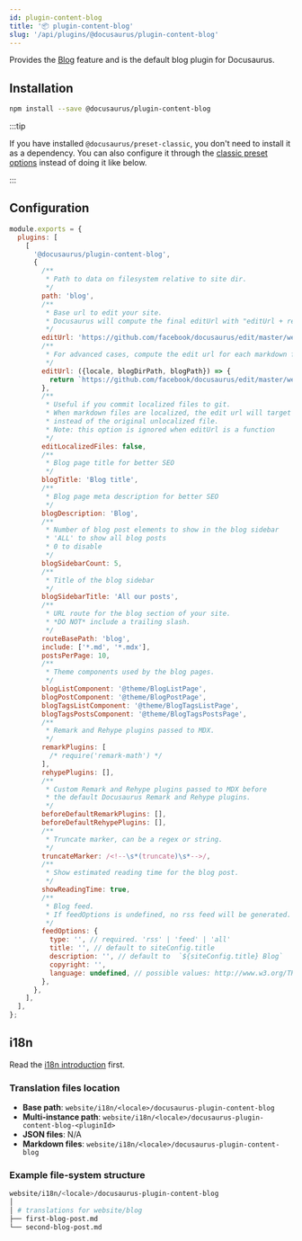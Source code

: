 ```yaml
---
id: plugin-content-blog
title: '📦 plugin-content-blog'
slug: '/api/plugins/@docusaurus/plugin-content-blog'
---
```


Provides the [Blog](blog.md) feature and is the default blog plugin for Docusaurus.

## Installation

```bash npm2yarn
npm install --save @docusaurus/plugin-content-blog
```

:::tip

If you have installed `@docusaurus/preset-classic`, you don't need to install it as a dependency. You can also configure it through the [classic preset options](presets.md#docusauruspreset-classic) instead of doing it like below.

:::

## Configuration

```js title="docusaurus.config.js"
module.exports = {
  plugins: [
    [
      '@docusaurus/plugin-content-blog',
      {
        /**
         * Path to data on filesystem relative to site dir.
         */
        path: 'blog',
        /**
         * Base url to edit your site.
         * Docusaurus will compute the final editUrl with "editUrl + relativeDocPath"
         */
        editUrl: 'https://github.com/facebook/docusaurus/edit/master/website/',
        /**
         * For advanced cases, compute the edit url for each markdown file yourself.
         */
        editUrl: ({locale, blogDirPath, blogPath}) => {
          return `https://github.com/facebook/docusaurus/edit/master/website/${blogDirPath}/${blogPath}`;
        },
        /**
         * Useful if you commit localized files to git.
         * When markdown files are localized, the edit url will target the localized file,
         * instead of the original unlocalized file.
         * Note: this option is ignored when editUrl is a function
         */
        editLocalizedFiles: false,
        /**
         * Blog page title for better SEO
         */
        blogTitle: 'Blog title',
        /**
         * Blog page meta description for better SEO
         */
        blogDescription: 'Blog',
        /**
         * Number of blog post elements to show in the blog sidebar
         * 'ALL' to show all blog posts
         * 0 to disable
         */
        blogSidebarCount: 5,
        /**
         * Title of the blog sidebar
         */
        blogSidebarTitle: 'All our posts',
        /**
         * URL route for the blog section of your site.
         * *DO NOT* include a trailing slash.
         */
        routeBasePath: 'blog',
        include: ['*.md', '*.mdx'],
        postsPerPage: 10,
        /**
         * Theme components used by the blog pages.
         */
        blogListComponent: '@theme/BlogListPage',
        blogPostComponent: '@theme/BlogPostPage',
        blogTagsListComponent: '@theme/BlogTagsListPage',
        blogTagsPostsComponent: '@theme/BlogTagsPostsPage',
        /**
         * Remark and Rehype plugins passed to MDX.
         */
        remarkPlugins: [
          /* require('remark-math') */
        ],
        rehypePlugins: [],
        /**
         * Custom Remark and Rehype plugins passed to MDX before
         * the default Docusaurus Remark and Rehype plugins.
         */
        beforeDefaultRemarkPlugins: [],
        beforeDefaultRehypePlugins: [],
        /**
         * Truncate marker, can be a regex or string.
         */
        truncateMarker: /<!--\s*(truncate)\s*-->/,
        /**
         * Show estimated reading time for the blog post.
         */
        showReadingTime: true,
        /**
         * Blog feed.
         * If feedOptions is undefined, no rss feed will be generated.
         */
        feedOptions: {
          type: '', // required. 'rss' | 'feed' | 'all'
          title: '', // default to siteConfig.title
          description: '', // default to  `${siteConfig.title} Blog`
          copyright: '',
          language: undefined, // possible values: http://www.w3.org/TR/REC-html40/struct/dirlang.html#langcodes
        },
      },
    ],
  ],
};
```

## i18n

Read the [i18n introduction](../../i18n/i18n-introduction.md) first.

### Translation files location

- **Base path**: `website/i18n/<locale>/docusaurus-plugin-content-blog`
- **Multi-instance path**: `website/i18n/<locale>/docusaurus-plugin-content-blog-<pluginId>`
- **JSON files**: N/A
- **Markdown files**: `website/i18n/<locale>/docusaurus-plugin-content-blog`

### Example file-system structure

```bash
website/i18n/<locale>/docusaurus-plugin-content-blog
│
│ # translations for website/blog
├── first-blog-post.md
└── second-blog-post.md
```
